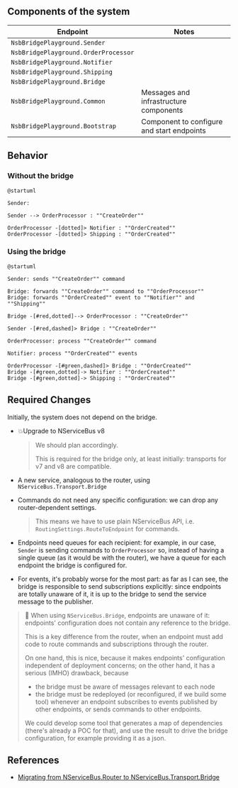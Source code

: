 ## Components of the system

| Endpoint                             | Notes                                      |
|--------------------------------------|--------------------------------------------|
| `NsbBridgePlayground.Sender`         |                                            |
| `NsbBridgePlayground.OrderProcessor` |                                            |
| `NsbBridgePlayground.Notifier`       |                                            |
| `NsbBridgePlayground.Shipping`       |                                            |
| `NsbBridgePlayground.Bridge`         |                                            |
| `NsbBridgePlayground.Common`         | Messages and infrastructure components     |
| `NsbBridgePlayground.Bootstrap`      | Component to configure and start endpoints |

## Behavior

### Without the bridge

```puml
@startuml

Sender:

Sender --> OrderProcessor : ""CreateOrder""  

OrderProcessor -[dotted]> Notifier : ""OrderCreated""
OrderProcessor -[dotted]> Shipping : ""OrderCreated""
```

### Using the bridge

```puml
@startuml

Sender: sends ""CreateOrder"" command

Bridge: forwards ""CreateOrder"" command to ""OrderProcessor""
Bridge: forwards ""OrderCreated"" event to ""Notifier"" and ""Shipping""

Bridge -[#red,dotted]--> OrderProcessor : ""CreateOrder""  

Sender -[#red,dashed]> Bridge : ""CreateOrder""

OrderProcessor: process ""CreateOrder"" command

Notifier: process ""OrderCreated"" events

OrderProcessor -[#green,dashed]> Bridge : ""OrderCreated""
Bridge -[#green,dotted]-> Notifier : ""OrderCreated""
Bridge -[#green,dotted]-> Shipping : ""OrderCreated""
```

## Required Changes

Initially, the system does not depend on the bridge.

- 💥Upgrade to NServiceBus v8

  > We should plan accordingly.
  >
  > This is required for the bridge only, at least initially: transports for v7 and v8 are compatible. 

- A new service, analogous to the router, using `NServiceBus.Transport.Bridge`

- Commands do not need any specific configuration: we can drop any router-dependent settings.

  > This means we have to use plain NServiceBus API, i.e. `RoutingSettings.RouteToEndpoint` for commands.  

- Endpoints need queues for each recipient: for example, in our case, `Sender` is sending commands to `OrderProcessor` so, instead of having a single queue (as it would be with the router), we have a queue for each endpoint the bridge is configured for.  

- For events, it's probably worse for the most part: as far as I can see, the bridge is responsible to send subscriptions explicitly: since endpoints are totally unaware of it, it is up to the bridge to send the service message to the publisher.

> ️📢 When using `NServiceBus.Bridge`, endpoints are unaware of it: endpoints' configuration does not contain any reference to the bridge.
> 
> This is a key difference from the router, when an endpoint must add code to route commands and subscriptions through the router.
> 
> On one hand, this is nice, because it makes endpoints' configuration independent of deployment concerns; on the other hand, it has a serious (IMHO) drawback, because
> 
> - the bridge must be aware of messages relevant to each node
> - the bridge must be redeployed (or reconfigured, if we build some tool) whenever an endpoint subscribes to events published by other endpoints, or sends commands to other endpoints.
>
> We could develop some tool that generates a map of dependencies (there's already a POC for that), and use the result to drive the bridge configuration, for example providing it as a json. 

## References

- [Migrating from NServiceBus.Router to NServiceBus.Transport.Bridge](https://docs.particular.net/nservicebus/bridge/migrating-from-router)
